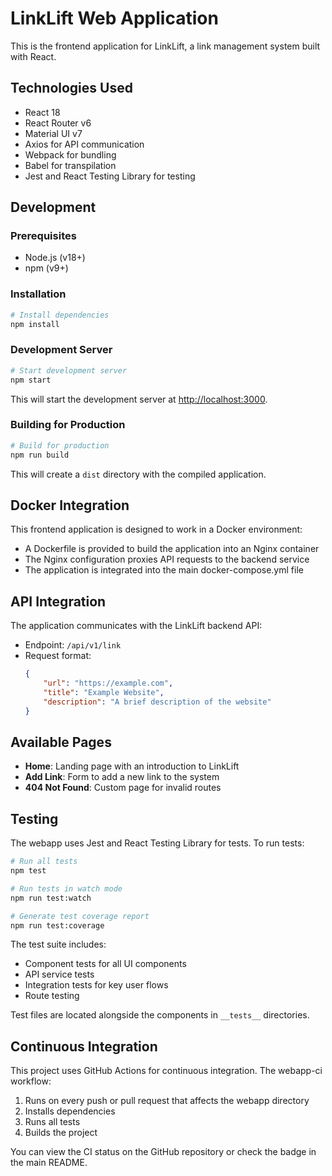 # LinkLift Web Application

This is the frontend application for LinkLift, a link management system built with React.

## Technologies Used

-   React 18
-   React Router v6
-   Material UI v7
-   Axios for API communication
-   Webpack for bundling
-   Babel for transpilation
-   Jest and React Testing Library for testing

## Development

### Prerequisites

-   Node.js (v18+)
-   npm (v9+)

### Installation

```bash
# Install dependencies
npm install
```

### Development Server

```bash
# Start development server
npm start
```

This will start the development server at [http://localhost:3000](http://localhost:3000).

### Building for Production

```bash
# Build for production
npm run build
```

This will create a `dist` directory with the compiled application.

## Docker Integration

This frontend application is designed to work in a Docker environment:

-   A Dockerfile is provided to build the application into an Nginx container
-   The Nginx configuration proxies API requests to the backend service
-   The application is integrated into the main docker-compose.yml file

## API Integration

The application communicates with the LinkLift backend API:

-   Endpoint: `/api/v1/link`
-   Request format:
    ```json
    {
        "url": "https://example.com",
        "title": "Example Website",
        "description": "A brief description of the website"
    }
    ```

## Available Pages

-   **Home**: Landing page with an introduction to LinkLift
-   **Add Link**: Form to add a new link to the system
-   **404 Not Found**: Custom page for invalid routes

## Testing

The webapp uses Jest and React Testing Library for tests. To run tests:

```bash
# Run all tests
npm test

# Run tests in watch mode
npm run test:watch

# Generate test coverage report
npm run test:coverage
```

The test suite includes:

-   Component tests for all UI components
-   API service tests
-   Integration tests for key user flows
-   Route testing

Test files are located alongside the components in `__tests__` directories.

## Continuous Integration

This project uses GitHub Actions for continuous integration. The webapp-ci workflow:

1. Runs on every push or pull request that affects the webapp directory
2. Installs dependencies
3. Runs all tests
4. Builds the project

You can view the CI status on the GitHub repository or check the badge in the main README.
